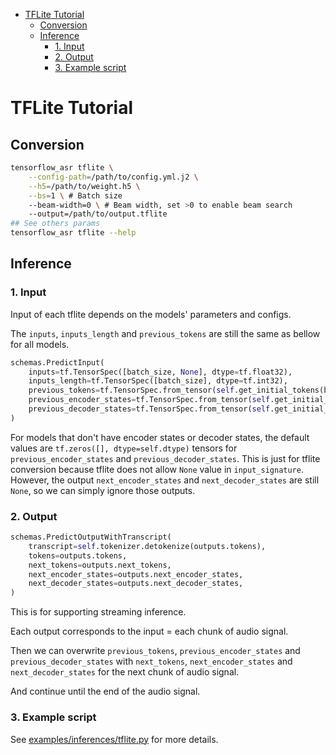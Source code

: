 - [TFLite Tutorial](#tflite-tutorial)
  - [Conversion](#conversion)
  - [Inference](#inference)
    - [1. Input](#1-input)
    - [2. Output](#2-output)
    - [3. Example script](#3-example-script)


# TFLite Tutorial

## Conversion

```bash
tensorflow_asr tflite \
    --config-path=/path/to/config.yml.j2 \
    --h5=/path/to/weight.h5 \
    --bs=1 \ # Batch size
    --beam-width=0 \ # Beam width, set >0 to enable beam search
    --output=/path/to/output.tflite
## See others params
tensorflow_asr tflite --help
```

## Inference

### 1. Input

Input of each tflite depends on the models' parameters and configs.

The `inputs`, `inputs_length` and `previous_tokens` are still the same as bellow for all models.

```python
schemas.PredictInput(
    inputs=tf.TensorSpec([batch_size, None], dtype=tf.float32),
    inputs_length=tf.TensorSpec([batch_size], dtype=tf.int32),
    previous_tokens=tf.TensorSpec.from_tensor(self.get_initial_tokens(batch_size)),
    previous_encoder_states=tf.TensorSpec.from_tensor(self.get_initial_encoder_states(batch_size)),
    previous_decoder_states=tf.TensorSpec.from_tensor(self.get_initial_decoder_states(batch_size)),
)
```

For models that don't have encoder states or decoder states, the default values are `tf.zeros([], dtype=self.dtype)` tensors for `previous_encoder_states` and `previous_decoder_states`. This is just for tflite conversion because tflite does not allow `None` value in `input_signature`. However, the output `next_encoder_states` and `next_decoder_states` are still `None`, so we can simply ignore those outputs.

### 2. Output

```python
schemas.PredictOutputWithTranscript(
    transcript=self.tokenizer.detokenize(outputs.tokens),
    tokens=outputs.tokens,
    next_tokens=outputs.next_tokens,
    next_encoder_states=outputs.next_encoder_states,
    next_decoder_states=outputs.next_decoder_states,
)
```

This is for supporting streaming inference.

Each output corresponds to the input = each chunk of audio signal.

Then we can overwrite `previous_tokens`, `previous_encoder_states` and `previous_decoder_states` with `next_tokens`, `next_encoder_states` and `next_decoder_states` for the next chunk of audio signal.

And continue until the end of the audio signal.

### 3. Example script

See [examples/inferences/tflite.py](../../examples/inferences/tflite.py) for more details.